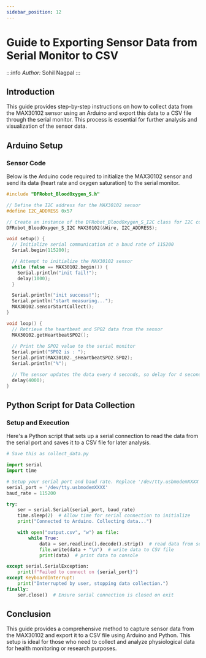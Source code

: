 ```yaml
---
sidebar_position: 12
---
```

# Guide to Exporting Sensor Data from Serial Monitor to CSV

:::info
*Author:* Sohil Nagpal
:::

## Introduction

This guide provides step-by-step instructions on how to collect data from the MAX30102 sensor using an Arduino and export this data to a CSV file through the serial monitor. This process is essential for further analysis and visualization of the sensor data.

## Arduino Setup

### Sensor Code

Below is the Arduino code required to initialize the MAX30102 sensor and send its data (heart rate and oxygen saturation) to the serial monitor.

```cpp
#include "DFRobot_BloodOxygen_S.h"

// Define the I2C address for the MAX30102 sensor
#define I2C_ADDRESS 0x57

// Create an instance of the DFRobot_BloodOxygen_S_I2C class for I2C communication
DFRobot_BloodOxygen_S_I2C MAX30102(&Wire, I2C_ADDRESS);

void setup() {
  // Initialize serial communication at a baud rate of 115200
  Serial.begin(115200);

  // Attempt to initialize the MAX30102 sensor
  while (false == MAX30102.begin()) {
    Serial.println("init fail!");
    delay(1000);
  }

  Serial.println("init success!");
  Serial.println("start measuring...");
  MAX30102.sensorStartCollect();
}

void loop() {
  // Retrieve the heartbeat and SPO2 data from the sensor
  MAX30102.getHeartbeatSPO2();
  
  // Print the SPO2 value to the serial monitor
  Serial.print("SPO2 is : ");
  Serial.print(MAX30102._sHeartbeatSPO2.SPO2);
  Serial.println("%");

  // The sensor updates the data every 4 seconds, so delay for 4 seconds before the next read
  delay(4000);
}
```

## Python Script for Data Collection

### Setup and Execution

Here's a Python script that sets up a serial connection to read the data from the serial port and saves it to a CSV file for later analysis.

```python
# Save this as collect_data.py

import serial
import time

# Setup your serial port and baud rate. Replace '/dev/tty.usbmodemXXXX' with your actual device port
serial_port = '/dev/tty.usbmodemXXXX'
baud_rate = 115200

try:
    ser = serial.Serial(serial_port, baud_rate)
    time.sleep(2)  # Allow time for serial connection to initialize
    print("Connected to Arduino. Collecting data...")

    with open("output.csv", "w") as file:
        while True:
            data = ser.readline().decode().strip()  # read data from serial and decode it
            file.write(data + "\n")  # write data to CSV file
            print(data)  # print data to console

except serial.SerialException:
    print(f"Failed to connect on {serial_port}")
except KeyboardInterrupt:
    print("Interrupted by user, stopping data collection.")
finally:
    ser.close()  # Ensure serial connection is closed on exit
```

## Conclusion

This guide provides a comprehensive method to capture sensor data from the MAX30102 and export it to a CSV file using Arduino and Python. This setup is ideal for those who need to collect and analyze physiological data for health monitoring or research purposes.
